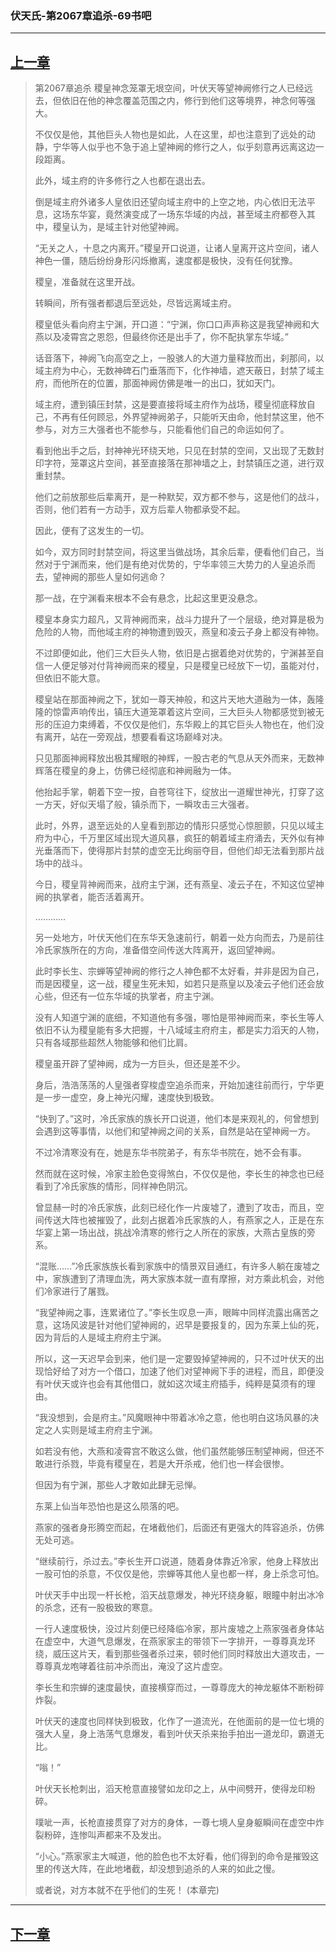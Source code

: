 ### 伏天氏-第2067章追杀-69书吧

--------
[上一章](./9c629af6e6008fdc5038d4a095210f31.md)
--------


>
>
>
>第2067章追杀
>稷皇神念笼罩无垠空间，叶伏天等望神阙修行之人已经远去，但依旧在他的神念覆盖范围之内，修行到他们这等境界，神念何等强大。
>
>不仅仅是他，其他巨头人物也是如此，人在这里，却也注意到了远处的动静，宁华等人似乎也不急于追上望神阙的修行之人，似乎刻意再远离这边一段距离。
>
>此外，域主府的许多修行之人也都在退出去。
>
>倒是域主府外诸多人皇依旧还望向域主府中的上空之地，内心依旧无法平息，这场东华宴，竟然演变成了一场东华域的内战，甚至域主府都卷入其中，稷皇认为，是域主针对他望神阙。
>
>“无关之人，十息之内离开。”稷皇开口说道，让诸人皇离开这片空间，诸人神色一僵，随后纷纷身形闪烁撤离，速度都是极快，没有任何犹豫。
>
>稷皇，准备就在这里开战。
>
>转瞬间，所有强者都退后至远处，尽皆远离域主府。
>
>稷皇低头看向府主宁渊，开口道：“宁渊，你口口声声称这是我望神阙和大燕以及凌霄宫之恩怨，但最终你还是出手了，你不配执掌东华域。”
>
>话音落下，神阙飞向高空之上，一股骇人的大道力量释放而出，刹那间，以域主府为中心，无数神碑石门垂落而下，化作神墙，遮天蔽日，封禁了域主府，而他所在的位置，那面神阙仿佛是唯一的出口，犹如天门。
>
>域主府，遭到镇压封禁，这是要直接将域主府作为战场，稷皇彻底释放自己，不再有任何顾忌，外界望神阙弟子，只能听天由命，他封禁这里，他不参与，对方三大强者也不能参与，只能看他们自己的命运如何了。
>
>看到他出手之后，封神神光环绕天地，只见在封禁的空间，又出现了无数封印字符，笼罩这片空间，甚至直接落在那神墙之上，封禁镇压之道，进行双重封禁。
>
>他们之前放那些后辈离开，是一种默契，双方都不参与，这是他们的战斗，否则，他们若有一方动手，双方后辈人物都承受不起。
>
>因此，便有了这发生的一切。
>
>如今，双方同时封禁空间，将这里当做战场，其余后辈，便看他们自己，当然对于宁渊而来，他们是有绝对优势的，宁华率领三大势力的人皇追杀而去，望神阙的那些人皇如何逃命？
>
>那一战，在宁渊看来根本不会有悬念，比起这里更没悬念。
>
>稷皇本身实力超凡，又背神阙而来，战斗力提升了一个层级，绝对算是极为危险的人物，而他域主府的神物遭到毁灭，燕皇和凌云子身上都没有神物。
>
>不过即便如此，他们三大巨头人物，依旧是占据着绝对优势的，宁渊甚至自信一人便足够对付背神阙而来的稷皇，只是稷皇已经放下一切，虽能对付，但依旧不能大意。
>
>稷皇站在那面神阙之下，犹如一尊天神般，和这片天地大道融为一体，轰隆隆的惊雷声响传出，镇压大道笼罩着这片空间，三大巨头人物都感觉到被无形的压迫力束缚着，不仅仅是他们，东华殿上的其它巨头人物也在，他们没有离开，站在一旁观战，想要看看这场巅峰对决。
>
>只见那面神阙释放出极其耀眼的神辉，一股古老的气息从天外而来，无数神辉落在稷皇的身上，仿佛已经彻底和神阙融为一体。
>
>他抬起手掌，朝着下空一按，自苍穹往下，绽放出一道耀世神光，打穿了这一方天，好似天塌了般，镇杀而下，一瞬攻击三大强者。
>
>此时，外界，退至远处的人皇看到那边的情形只感觉心惊胆颤，只见以域主府为中心，千万里区域出现大道风暴，疯狂的朝着域主府涌去，天外似有神光垂落而下，使得那片封禁的虚空无比绚丽夺目，但他们却无法看到那片战场中的战斗。
>
>今日，稷皇背神阙而来，战府主宁渊，还有燕皇、凌云子在，不知这位望神阙的执掌者，能否活着离开。
>
>…………
>
>另一处地方，叶伏天他们在东华天急速前行，朝着一处方向而去，乃是前往冷氏家族所在的方向，准备借空间传送大阵离开，返回望神阙。
>
>此时李长生、宗蝉等望神阙的修行之人神色都不太好看，并非是因为自己，而是因稷皇，这一战，稷皇生死未知，如若只是燕皇以及凌云子他们还会放心些，但还有一位东华域的执掌者，府主宁渊。
>
>没有人知道宁渊的底细，不知道他有多强，哪怕是带神阙而来，李长生等人依旧不认为稷皇能有多大把握，十八域域主府府主，都是实力滔天的人物，只有各域那些超然人物能够和他们比肩。
>
>稷皇虽开辟了望神阙，成为一方巨头，但还是差不少。
>
>身后，浩浩荡荡的人皇强者穿梭虚空追杀而来，开始加速往前而行，宁华更是一步一虚空，身上神光闪耀，速度快到极致。
>
>“快到了。”这时，冷氏家族的族长开口说道，他们本是来观礼的，何曾想到会遇到这等事情，以他们和望神阙之间的关系，自然是站在望神阙一方。
>
>不过冷清寒没有在，她是东华书院弟子，有东华书院在，她不会有事。
>
>然而就在这时候，冷家主脸色变得煞白，不仅仅是他，李长生的神念也已经看到了冷氏家族的情形，同样神色阴沉。
>
>曾显赫一时的冷氏家族，此刻已经化作一片废墟了，遭到了攻击，而且，空间传送大阵也被摧毁了，此刻占据着冷氏家族的人，有燕家之人，正是在东华宴上第一场出战，挑战冷清寒的修行之人所在的家族，大燕古皇族的旁系。
>
>“混账……”冷氏家族族长看到家族中的情景双目通红，有许多人躺在废墟之中，家族遭到了清理血洗，两大家族本就一直有摩擦，对方乘此机会，对他们冷家进行了屠戮。
>
>“我望神阙之事，连累诸位了。”李长生叹息一声，眼眸中同样流露出痛苦之意，这场风波是针对他们望神阙的，迟早是要报复的，因为东莱上仙的死，因为背后的人是域主府府主宁渊。
>
>所以，这一天迟早会到来，他们是一定要毁掉望神阙的，只不过叶伏天的出现恰好给了对方一个借口，加速了他们对望神阙下手的进程，而且，即便没有叶伏天或许也会有其他借口，就如这次域主府插手，纯粹是莫须有的理由。
>
>“我没想到，会是府主。”风魔眼神中带着冰冷之意，他也明白这场风暴的决定之人实则是域主府府主宁渊。
>
>如若没有他，大燕和凌霄宫不敢这么做，他们虽然能够压制望神阙，但还不敢进行杀戮，毕竟有稷皇在，若是大开杀戒，他们也一样会很惨。
>
>但因为有宁渊，那些人才敢如此肆无忌惮。
>
>东莱上仙当年恐怕也是这么陨落的吧。
>
>燕家的强者身形腾空而起，在堵截他们，后面还有更强大的阵容追杀，仿佛无处可逃。
>
>“继续前行，杀过去。”李长生开口说道，随着身体靠近冷家，他身上释放出一股可怕的杀意，不仅仅是他，宗蝉等其他人皇也都一样，身上杀念可怕。
>
>叶伏天手中出现一杆长枪，滔天战意爆发，神光环绕身躯，眼瞳中射出冰冷的杀念，还有一股极致的寒意。
>
>一行人速度极快，没过片刻便已经降临冷家，那片废墟之上燕家强者身体站在虚空中，大道气息爆发，在燕家家主的带领下一字排开，一尊尊真龙环绕，威压这片天，看到那些强者杀过来，顿时他们同时释放出大道攻击，一尊尊真龙咆哮着往前冲杀而出，淹没了这片虚空。
>
>李长生和宗蝉的速度最快，直接横穿而过，一尊尊庞大的神龙躯体不断粉碎炸裂。
>
>叶伏天的速度也同样快到极致，化作了一道流光，在他面前的是一位七境的强大人皇，身上浩荡气息爆发，看到叶伏天杀来抬手拍出一道龙印，霸道无比。
>
>“嗡！”
>
>叶伏天长枪刺出，滔天枪意直接譬如龙印之上，从中间劈开，使得龙印粉碎。
>
>噗呲一声，长枪直接贯穿了对方的身体，一尊七境人皇身躯瞬间在虚空中炸裂粉碎，连惨叫声都来不及发出。
>
>“小心。”燕家家主大喊道，他的脸色也不太好看，他们得到的命令是摧毁这里的传送大阵，在此地堵截，却没想到追杀的人来的如此之慢。
>
>或者说，对方本就不在乎他们的生死！
>(本章完)
>
>

--------
[下一章](./5d10354f481969dd65b8a249e7a242a8.md)
--------
